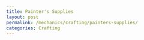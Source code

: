 ```yaml
---
title: Painter's Supplies
layout: post
permalink: /mechanics/crafting/painters-supplies/
categories: Crafting
---
```

